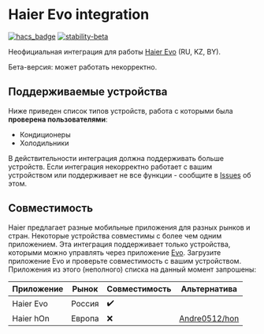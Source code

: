 # Haier Evo integration
[![hacs_badge](https://img.shields.io/badge/HACS-Custom-orange.svg)](https://github.com/custom-components/hacs) [![stability-beta](https://img.shields.io/badge/stability-beta-33bbff.svg)](https://github.com/mkenney/software-guides/blob/master/STABILITY-BADGES.md#beta)

Неофициальная интеграция для работы [Haier Evo](https://haieronline.ru/evo-iot/) (RU, KZ, BY).

Бета-версия: может работать некорректно.

## Поддерживаемые устройства
Ниже приведен список типов устройств, работа с которыми была **проверена пользователями**:

- Кондиционеры
- Холодильники

В действительности интеграция должна поддерживать больше устройств. 
Если интеграция некорректно работает с вашим устройством или поддерживает не все функции - сообщите в [Issues](https://github.com/and7ey/haier_evo/issues) об этом. 

## Совместимость
Haier предлагает разные мобильные приложения для разных рынков и стран. Некоторые устройства совместимы с более чем одним приложением. Эта интеграция поддерживает только устройства, которыми можно управлять через приложение [Evo](https://haieronline.ru/evo-iot/). Загрузите приложение Evo и проверьте совместимость с вашим устройством.
Приложения из этого (неполного) списка на данный момент запрошены:

| Приложение      | Рынок         | Совместимость                           | Альтернатива                                                                    |
|-----------------|---------------|-----------------------------------------|---------------------------------------------------------------------------------|
| Haier Evo       | Россия        | :heavy_check_mark:                      |                                                                                 |
| Haier hOn       | Европа        | :x:                                     | [Andre0512/hon](https://github.com/Andre0512/hon)                               |

